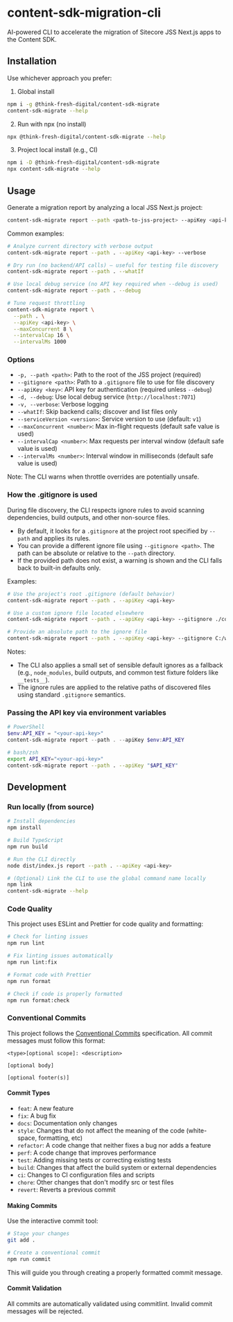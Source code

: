 # content-sdk-migration-cli

AI-powered CLI to accelerate the migration of Sitecore JSS Next.js apps to the Content SDK.

## Installation

Use whichever approach you prefer:

1. Global install

```bash
npm i -g @think-fresh-digital/content-sdk-migrate
content-sdk-migrate --help
```

2. Run with npx (no install)

```bash
npx @think-fresh-digital/content-sdk-migrate --help
```

3. Project local install (e.g., CI)

```bash
npm i -D @think-fresh-digital/content-sdk-migrate
npx content-sdk-migrate --help
```

## Usage

Generate a migration report by analyzing a local JSS Next.js project:

```bash
content-sdk-migrate report --path <path-to-jss-project> --apiKey <api-key>
```

Common examples:

```bash
# Analyze current directory with verbose output
content-sdk-migrate report --path . --apiKey <api-key> --verbose

# Dry run (no backend/API calls) – useful for testing file discovery
content-sdk-migrate report --path . --whatIf

# Use local debug service (no API key required when --debug is used)
content-sdk-migrate report --path . --debug

# Tune request throttling
content-sdk-migrate report \
  --path . \
  --apiKey <api-key> \
  --maxConcurrent 8 \
  --intervalCap 16 \
  --intervalMs 1000
```

### Options

- `-p, --path <path>`: Path to the root of the JSS project (required)
- `--gitignore <path>`: Path to a `.gitignore` file to use for file discovery
- `--apiKey <key>`: API key for authentication (required unless `--debug`)
- `-d, --debug`: Use local debug service (`http://localhost:7071`)
- `-v, --verbose`: Verbose logging
- `--whatIf`: Skip backend calls; discover and list files only
- `--serviceVersion <version>`: Service version to use (default: `v1`)
- `--maxConcurrent <number>`: Max in-flight requests (default safe value is used)
- `--intervalCap <number>`: Max requests per interval window (default safe value is used)
- `--intervalMs <number>`: Interval window in milliseconds (default safe value is used)

Note: The CLI warns when throttle overrides are potentially unsafe.

### How the .gitignore is used

During file discovery, the CLI respects ignore rules to avoid scanning dependencies, build outputs, and other non-source files.

- By default, it looks for a `.gitignore` at the project root specified by `--path` and applies its rules.
- You can provide a different ignore file using `--gitignore <path>`. The path can be absolute or relative to the `--path` directory.
- If the provided path does not exist, a warning is shown and the CLI falls back to built-in defaults only.

Examples:

```bash
# Use the project's root .gitignore (default behavior)
content-sdk-migrate report --path . --apiKey <api-key>

# Use a custom ignore file located elsewhere
content-sdk-migrate report --path . --apiKey <api-key> --gitignore ./configs/migrate.ignore

# Provide an absolute path to the ignore file
content-sdk-migrate report --path . --apiKey <api-key> --gitignore C:/work/myapp/.gitignore
```

Notes:

- The CLI also applies a small set of sensible default ignores as a fallback (e.g., `node_modules`, build outputs, and common test fixture folders like `__tests__`).
- The ignore rules are applied to the relative paths of discovered files using standard `.gitignore` semantics.

### Passing the API key via environment variables

```powershell
# PowerShell
$env:API_KEY = "<your-api-key>"
content-sdk-migrate report --path . --apiKey $env:API_KEY
```

```bash
# bash/zsh
export API_KEY="<your-api-key>"
content-sdk-migrate report --path . --apiKey "$API_KEY"
```

## Development

### Run locally (from source)

```bash
# Install dependencies
npm install

# Build TypeScript
npm run build

# Run the CLI directly
node dist/index.js report --path . --apiKey <api-key>

# (Optional) Link the CLI to use the global command name locally
npm link
content-sdk-migrate --help
```

### Code Quality

This project uses ESLint and Prettier for code quality and formatting:

```bash
# Check for linting issues
npm run lint

# Fix linting issues automatically
npm run lint:fix

# Format code with Prettier
npm run format

# Check if code is properly formatted
npm run format:check
```

### Conventional Commits

This project follows the [Conventional Commits](https://www.conventionalcommits.org/) specification. All commit messages must follow this format:

```
<type>[optional scope]: <description>

[optional body]

[optional footer(s)]
```

#### Commit Types

- `feat`: A new feature
- `fix`: A bug fix
- `docs`: Documentation only changes
- `style`: Changes that do not affect the meaning of the code (white-space, formatting, etc)
- `refactor`: A code change that neither fixes a bug nor adds a feature
- `perf`: A code change that improves performance
- `test`: Adding missing tests or correcting existing tests
- `build`: Changes that affect the build system or external dependencies
- `ci`: Changes to CI configuration files and scripts
- `chore`: Other changes that don't modify src or test files
- `revert`: Reverts a previous commit

#### Making Commits

Use the interactive commit tool:

```bash
# Stage your changes
git add .

# Create a conventional commit
npm run commit
```

This will guide you through creating a properly formatted commit message.

#### Commit Validation

All commits are automatically validated using commitlint. Invalid commit messages will be rejected.
